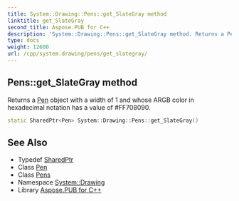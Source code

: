 ```yaml
---
title: System::Drawing::Pens::get_SlateGray method
linktitle: get_SlateGray
second_title: Aspose.PUB for C++
description: 'System::Drawing::Pens::get_SlateGray method. Returns a Pen object with a width of 1 and whose ARGB color in hexadecimal notation has a value of #FF708090 in C++.'
type: docs
weight: 12600
url: /cpp/system.drawing/pens/get_slategray/
---
```

## Pens::get_SlateGray method


Returns a [Pen](../../pen/) object with a width of 1 and whose ARGB color in hexadecimal notation has a value of #FF708090.

```cpp
static SharedPtr<Pen> System::Drawing::Pens::get_SlateGray()
```

## See Also

* Typedef [SharedPtr](../../../system/sharedptr/)
* Class [Pen](../../pen/)
* Class [Pens](../)
* Namespace [System::Drawing](../../)
* Library [Aspose.PUB for C++](../../../)
